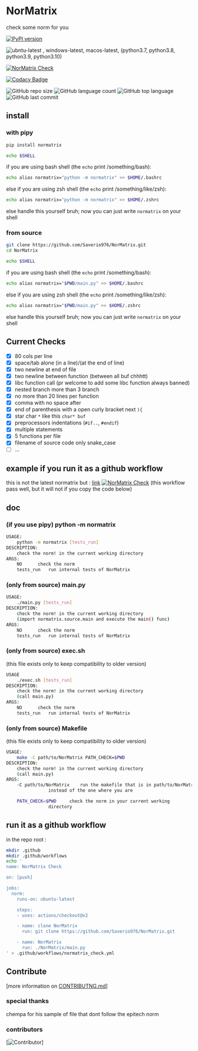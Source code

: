 # NorMatrix
check some norm for you

[![PyPI version](https://badge.fury.io/py/hyperas.svg)](https://badge.fury.io/py/normatrix)

![ubntu-latest , windows-latest, macos-latest, (python3.7, python3.8, python3.9, python3.10)](https://github.com/Saverio976/NorMatrix/actions/workflows/hallo_doctor.yml/badge.svg?event=push)

[![NorMatrix Check](https://github.com/Saverio976/NorMatrix/actions/workflows/normatrix_check.yml/badge.svg)](https://github.com/Saverio976/NorMatrix/actions/workflows/normatrix_check.yml)

[![Codacy Badge](https://app.codacy.com/project/badge/Grade/2ca7ba5d6a9e4619bd0cab7ae82ae7e1)](https://www.codacy.com/gh/Saverio976/NorMatrix/dashboard?utm_source=github.com&amp;utm_medium=referral&amp;utm_content=Saverio976/NorMatrix&amp;utm_campaign=Badge_Grade)

![GitHub repo size](https://img.shields.io/github/repo-size/USER/REPOSITORY?style=plastic)
![GitHub language count](https://img.shields.io/github/languages/count/USER/REPOSITORY?style=plastic)
![GitHub top language](https://img.shields.io/github/languages/top/USER/REPOSITORY?style=plastic)
![GitHub last commit](https://img.shields.io/github/last-commit/USER/REPOSITORY?color=red&style=plastic)

## install
### with pipy
```bash
pip install normatrix
```
```bash
echo $SHELL
```
if you are using bash shell (the `echo` print /something/bash):
```bash
echo alias normatrix="python -m normatrix" >> $HOME/.bashrc
```
else if you are using zsh shell (the `echo` print /something/like/zsh):
```bash
echo alias normatrix="python -m normatrix" >> $HOME/.zshrc
```
else handle this yourself bruh;
now you can just write `normatrix` on your shell

### from source
```bash
git clone https://github.com/Saverio976/NorMatrix.git
cd NorMatrix
```
```bash
echo $SHELL
```
if you are using bash shell (the `echo` print /something/bash):
```bash
echo alias normatrix="$PWD/main.py" >> $HOME/.bashrc
```
else if you are using zsh shell (the `echo` print /something/like/zsh):
```bash
echo alias normatrix="$PWD/main.py" >> $HOME/.zshrc
```
else handle this yourself bruh;
now you can just write `normatrix` on your shell

## Current Checks

-   [x] 80 cols per line
-   [x] space/tab alone (in a line)/(at the end of line)
-   [x] two newline at end of file
-   [x] two newline between function (between all buf chhhtt)
-   [x] libc function call (pr welcome to add some libc function always banned)
-   [x] nested branch more than 3 branch
-   [x] no more than 20 lines per function
-   [x] comma with no space after
-   [x] end of parenthesis with a open curly bracket next `){`
-   [x] star char `*` like this `char* buf`
-   [x] preprocessors indentations (`#if..`, `#endif`)
-   [x] multiple statements
-   [x] 5 functions per file
-   [x] filename of source code only snake\_case
-   [ ] ...

## example if you run it as a github workflow
this is not the latest normatrix but :
[link](https://github.com/Saverio976/NorMatrix/runs/4743596186?check_suite_focus=true)
[![NorMatrix Check](https://github.com/Saverio976/NorMatrix/actions/workflows/normatrix_check.yml/badge.svg)](https://github.com/Saverio976/NorMatrix/actions/workflows/normatrix_check.yml)
(this workflow pass well, but it will not if you copy the code below)

## doc
### (if you use pipy) python -m normatrix
```bash
USAGE:
	python -m normatrix [tests_run]
DESCRIPTION:
	check the norm! in the current working directory
ARGS:
	NO		check the norm
	tests_run	run internal tests of NorMatrix
```
### (only from source) main.py
```bash
USAGE:
	./main.py [tests_run]
DESCRIPTION:
	check the norm! in the current working directory
	(import normatrix.source.main and execute the main() func)
ARGS:
	NO		check the norm
	tests_run	run internal tests of NorMatrix
```
### (only from source) exec.sh
(this file exists only to keep compatibility to older version)
```bash
USAGE
	./exec.sh [tests_run]
DESCRIPTION:
	check the norm! in the current working directory
	(call main.py)
ARGS:
	NO		check the norm
	tests_run	run internal tests of NorMatrix
```
### (only from source) Makefile
(this file exists only to keep compatibility to older version)
```bash
USAGE:
	make -C path/to/NorMatrix PATH_CHECK=$PWD
DESCRIPTION:
	check the norm! in the current working directory
	(call main.py)
ARGS:
	-C path/to/NorMatrix 	run the makefile that is in path/to/NorMatrix
				instead of the one where you are

	PATH_CHECK=$PWD		check the norm in your current working
				directory
```

## run it as a github workflow
in the repo root :
```bash
mkdir .github
mkdir .github/workflows
echo '
name: NorMatrix Check

on: [push]

jobs:
  norm:
    runs-on: ubuntu-latest

    steps:
    - uses: actions/checkout@v2

    - name: clone NorMatrix
      run: git clone https://github.com/Saverio976/NorMatrix.git

    - name: NorMatrix
      run: ./NorMatrix/main.py
' > .github/workflows/normatrix_check.yml
```

## Contribute
[more information on [CONTRIBUTNG.md](https://github.com/Saverio976/NorMatrix/blob/python-rewrite/CONTRIBUTING.md)]

### special thanks
chempa for his sample of file that dont follow the epitech norm

### contributors
[![Contributor](https://badges.pufler.dev/contributors/Saverio976/NorMatrix?size=50&padding=5&bots=true)]
